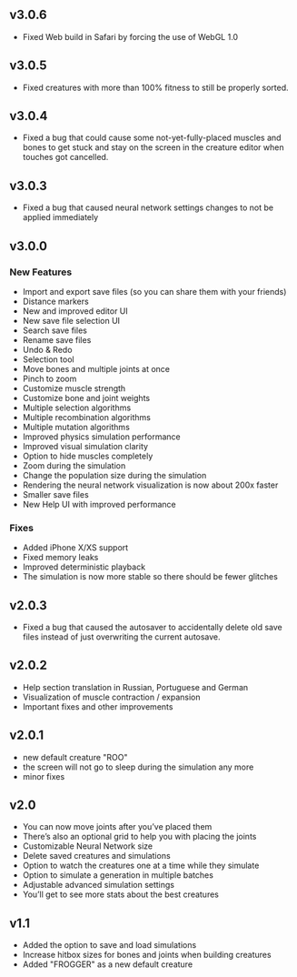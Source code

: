 ## v3.0.6

- Fixed Web build in Safari by forcing the use of WebGL 1.0

## v3.0.5

- Fixed creatures with more than 100% fitness to still be properly sorted.

## v3.0.4

- Fixed a bug that could cause some not-yet-fully-placed muscles and bones to get stuck and stay on the screen in the creature editor when touches got cancelled.

## v3.0.3

- Fixed a bug that caused neural network settings changes to not be applied immediately

## v3.0.0

### New Features

- Import and export save files (so you can share them with your friends)
- Distance markers
- New and improved editor UI
- New save file selection UI
- Search save files
- Rename save files
- Undo & Redo
- Selection tool
- Move bones and multiple joints at once
- Pinch to zoom
- Customize muscle strength
- Customize bone and joint weights
- Multiple selection algorithms
- Multiple recombination algorithms
- Multiple mutation algorithms
- Improved physics simulation performance
- Improved visual simulation clarity
- Option to hide muscles completely
- Zoom during the simulation
- Change the population size during the simulation
- Rendering the neural network visualization is now about 200x faster
- Smaller save files
- New Help UI with improved performance

### Fixes

- Added iPhone X/XS support
- Fixed memory leaks
- Improved deterministic playback
- The simulation is now more stable so there should be fewer glitches

## v2.0.3

- Fixed a bug that caused the autosaver to accidentally delete old save files instead of just overwriting the current autosave.

## v2.0.2

- Help section translation in Russian, Portuguese and German
- Visualization of muscle contraction / expansion
- Important fixes and other improvements

## v2.0.1

- new default creature "ROO"
- the screen will not go to sleep during the simulation any more
- minor fixes

## v2.0

- You can now move joints after you’ve placed them
- There’s also an optional grid to help you with placing the joints
- Customizable Neural Network size
- Delete saved creatures and simulations
- Option to watch the creatures one at a time while they simulate
- Option to simulate a generation in multiple batches
- Adjustable advanced simulation settings
- You’ll get to see more stats about the best creatures

## v1.1

- Added the option to save and load simulations
- Increase hitbox sizes for bones and joints when building creatures
- Added "FROGGER" as a new default creature